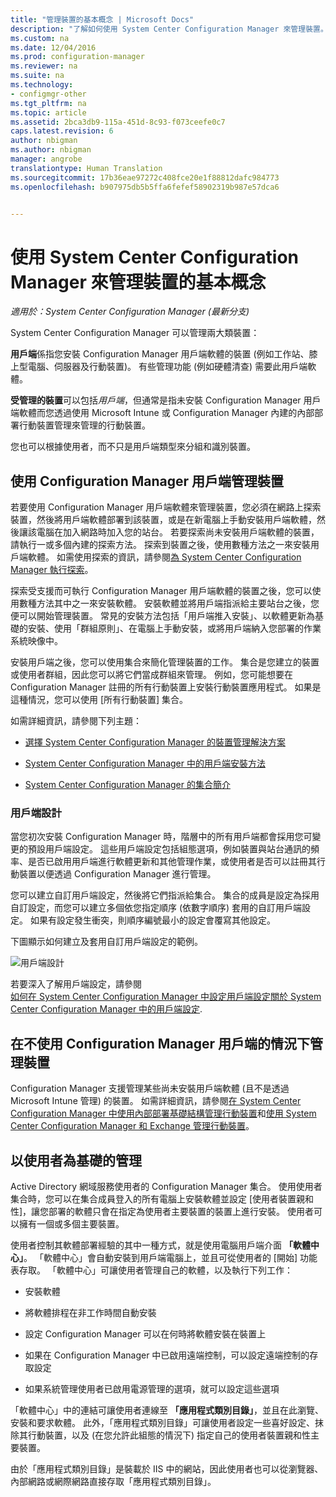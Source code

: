 ```yaml
---
title: "管理裝置的基本概念 | Microsoft Docs"
description: "了解如何使用 System Center Configuration Manager 來管理裝置。"
ms.custom: na
ms.date: 12/04/2016
ms.prod: configuration-manager
ms.reviewer: na
ms.suite: na
ms.technology:
- configmgr-other
ms.tgt_pltfrm: na
ms.topic: article
ms.assetid: 2bca3db9-115a-451d-8c93-f073ceefe0c7
caps.latest.revision: 6
author: nbigman
ms.author: nbigman
manager: angrobe
translationtype: Human Translation
ms.sourcegitcommit: 17b36eae97272c408fce20e1f88812dafc984773
ms.openlocfilehash: b907975db5b5ffa6fefef58902319b987e57dca6


---
```

# <a name="fundamentals-of-managing-devices-with-system-center-configuration-manager"></a>使用 System Center Configuration Manager 來管理裝置的基本概念

*適用於：System Center Configuration Manager (最新分支)*

System Center Configuration Manager 可以管理兩大類裝置：

**用戶端**係指您安裝 Configuration Manager 用戶端軟體的裝置 (例如工作站、膝上型電腦、伺服器及行動裝置)。 有些管理功能 (例如硬體清查) 需要此用戶端軟體。  

**受管理的裝置**可以包括*用戶端*，但通常是指未安裝 Configuration Manager 用戶端軟體而您透過使用 Microsoft Intune 或 Configuration Manager 內建的內部部署行動裝置管理來管理的行動裝置。

您也可以根據使用者，而不只是用戶端類型來分組和識別裝置。

## <a name="managing-devices-with-the-configuration-manager-client"></a>使用 Configuration Manager 用戶端管理裝置

若要使用 Configuration Manager 用戶端軟體來管理裝置，您必須在網路上探索裝置，然後將用戶端軟體部署到該裝置，或是在新電腦上手動安裝用戶端軟體，然後讓該電腦在加入網路時加入您的站台。 若要探索尚未安裝用戶端軟體的裝置，請執行一或多個內建的探索方法。 探索到裝置之後，使用數種方法之一來安裝用戶端軟體。 如需使用探索的資訊，請參閱[為 System Center Configuration Manager 執行探索](../../core/servers/deploy/configure/run-discovery.md)。  

 探索受支援而可執行 Configuration Manager 用戶端軟體的裝置之後，您可以使用數種方法其中之一來安裝軟體。 安裝軟體並將用戶端指派給主要站台之後，您便可以開始管理裝置。  常見的安裝方法包括「用戶端推入安裝」、以軟體更新為基礎的安裝、使用「群組原則」、在電腦上手動安裝，或將用戶端納入您部署的作業系統映像中。  

 安裝用戶端之後，您可以使用集合來簡化管理裝置的工作。 集合是您建立的裝置或使用者群組，因此您可以將它們當成群組來管理。 例如，您可能想要在 Configuration Manager 註冊的所有行動裝置上安裝行動裝置應用程式。 如果是這種情況，您可以使用 [所有行動裝置] 集合。  

 如需詳細資訊，請參閱下列主題：  

-   [選擇 System Center Configuration Manager 的裝置管理解決方案](../../core/plan-design/choose-a-device-management-solution.md)  

-   [System Center Configuration Manager 中的用戶端安裝方法](../../core/clients/deploy/plan/client-installation-methods.md)  

-   [System Center Configuration Manager 的集合簡介](../../core/clients/manage/collections/introduction-to-collections.md)  

### <a name="client-settings"></a>用戶端設計  
 當您初次安裝 Configuration Manager 時，階層中的所有用戶端都會採用您可變更的預設用戶端設定。 這些用戶端設定包括組態選項，例如裝置與站台通訊的頻率、是否已啟用用戶端進行軟體更新和其他管理作業，或使用者是否可以註冊其行動裝置以便透過 Configuration Manager 進行管理。  

您可以建立自訂用戶端設定，然後將它們指派給集合。  集合的成員是設定為採用自訂設定，而您可以建立多個依您指定順序 (依數字順序) 套用的自訂用戶端設定。  如果有設定發生衝突，則順序編號最小的設定會覆寫其他設定。  

下圖顯示如何建立及套用自訂用戶端設定的範例。  

 ![用戶端設計](media/ClientSettings.gif)  

 若要深入了解用戶端設定，請參閱  
                [如何在 System Center Configuration Manager 中設定用戶端設定](../../core/clients/deploy/configure-client-settings.md)[關於 System Center Configuration Manager 中的用戶端設定](../../core/clients/deploy/about-client-settings.md).

## <a name="managing-devices-without-the-configuration-manager-client"></a>在不使用 Configuration Manager 用戶端的情況下管理裝置  
 Configuration Manager 支援管理某些尚未安裝用戶端軟體 (且不是透過 Microsoft Intune 管理) 的裝置。 如需詳細資訊，請參閱[在 System Center Configuration Manager 中使用內部部署基礎結構管理行動裝置](../../mdm/understand/manage-mobile-devices-with-on-premises-infrastructure.md)和[使用 System Center Configuration Manager 和 Exchange 管理行動裝置](../../mdm/deploy-use/manage-mobile-devices-with-exchange-activesync.md)。  

## <a name="user-based-management"></a>以使用者為基礎的管理  
 Active Directory 網域服務使用者的 Configuration Manager 集合。 使用使用者集合時，您可以在集合成員登入的所有電腦上安裝軟體並設定 [使用者裝置親和性]，讓您部署的軟體只會在指定為使用者主要裝置的裝置上進行安裝。 使用者可以擁有一個或多個主要裝置。  

 使用者控制其軟體部署經驗的其中一種方式，就是使用電腦用戶端介面 **「軟體中心」**。 「軟體中心」會自動安裝到用戶端電腦上，並且可從使用者的 [開始] 功能表存取。 「軟體中心」可讓使用者管理自己的軟體，以及執行下列工作：  

-   安裝軟體  

-   將軟體排程在非工作時間自動安裝  

-   設定 Configuration Manager 可以在何時將軟體安裝在裝置上  

-   如果在 Configuration Manager 中已啟用遠端控制，可以設定遠端控制的存取設定  

-   如果系統管理使用者已啟用電源管理的選項，就可以設定這些選項  

 「軟體中心」中的連結可讓使用者連線至 **「應用程式類別目錄」**，並且在此瀏覽、安裝和要求軟體。 此外，「應用程式類別目錄」可讓使用者設定一些喜好設定、抹除其行動裝置，以及 (在您允許此組態的情況下) 指定自己的使用者裝置親和性主要裝置。   

 由於「應用程式類別目錄」是裝載於 IIS 中的網站，因此使用者也可以從瀏覽器、內部網路或網際網路直接存取「應用程式類別目錄」。  



<!--HONumber=Dec16_HO1-->


